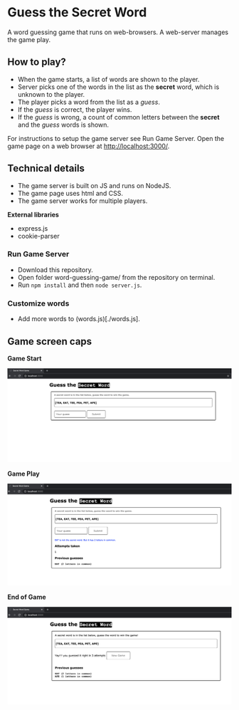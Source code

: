 # Guess the Secret Word
A word guessing game that runs on web-browsers. A web-server manages the game play. 

## How to play?
* When the game starts, a list of words are shown to the player.
* Server picks one of the words in the list as the __secret__ word, which is unknown to the player.
* The player picks a word from the list as a _guess_.
* If the _guess_ is correct, the player wins. 
* If the _guess_ is wrong, a count of common letters between the __secret__ and the _guess_ words is shown.

For instructions to setup the game server see Run Game Server.
Open the game page on a web browser at [http://localhost:3000/](http://localhost:3000/).

## Technical details
* The game server is built on JS and runs on NodeJS.
* The game page uses html and CSS.
* The game server works for multiple players.

__External libraries__

* express.js
* cookie-parser

### Run Game Server
* Download this repository.
* Open folder word-guessing-game/ from the repository on terminal.
* Run `npm install` and then `node server.js`.

### Customize words
* Add more words to (words.js)[./words.js].

## Game screen caps

__Game Start__

![Game Start](./images/Game_Start.png)

__Game Play__

![Game Play](./images/Game_Play.png)

__End of Game__

![End of Game](./images/Game_Ended.png)
